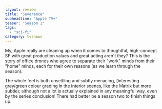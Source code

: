 ```yaml
---
layout: review
title: "Severance"
subheadline: "Apple TV+"
teaser: "Season 1"
tags:
  - "sci-fi"
category: tvshows
---
```


My, Apple really are cleaning up when it comes to thoughtful, high-concept SF with great production
values and great acting aren't they? This is the story of office drones who agree to separate their
"work" minds from their "home" minds, each for their own reasons (as we learn through the season).

The whole feel is both unsettling and subtly menacing,
(interesting grey/green colour grading in the interior scenes, like the Matrix but more subtle);
although not a lot is actually explained
in any meaningful way, even by the series conclusion! There had better be a season two to finish
things up.